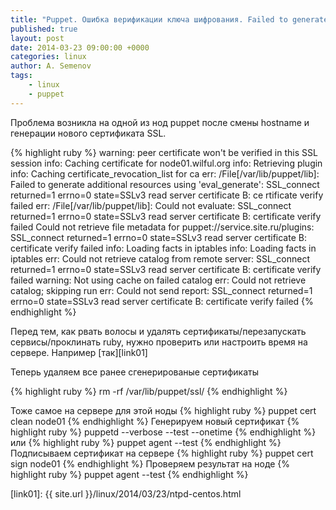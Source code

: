 ```yaml
---
title: "Puppet. Ошибка верификации ключа шифрования. Failed to generate additional resources using 'eval_generate'...."
published: true
layout: post
date: 2014-03-23 09:00:00 +0000
categories: linux
author: A. Semenov
tags: 
    - linux
    - puppet
---
```

Проблема возникла на одной из нод puppet после смены hostname и генерации нового сертификата SSL.

<!--more-->

{% highlight ruby  %}
warning: peer certificate won't be verified in this SSL session
info: Caching certificate for node01.wilful.org
info: Retrieving plugin
info: Caching certificate_revocation_list for ca
err: /File[/var/lib/puppet/lib]: Failed to generate additional resources using 'eval_generate': SSL_connect returned=1 errno=0 state=SSLv3 read server certificate B: ce
rtificate verify failed
err: /File[/var/lib/puppet/lib]: Could not evaluate: SSL_connect returned=1 errno=0 state=SSLv3 read server certificate B: certificate verify failed Could not retrieve 
file metadata for puppet://service.site.ru/plugins: SSL_connect returned=1 errno=0 state=SSLv3 read server certificate B: certificate verify failed
info: Loading facts in iptables
info: Loading facts in iptables
err: Could not retrieve catalog from remote server: SSL_connect returned=1 errno=0 state=SSLv3 read server certificate B: certificate verify failed
warning: Not using cache on failed catalog
err: Could not retrieve catalog; skipping run
err: Could not send report: SSL_connect returned=1 errno=0 state=SSLv3 read server certificate B: certificate verify failed
{% endhighlight %}

Перед тем, как рвать волосы и удалять сертификаты/перезапускать сервисы/проклинать ruby, нужно проверить или настроить время на сервере. Например [так][link01]

Теперь удаляем все ранее сгенерированые сертификаты

{% highlight ruby  %}
rm -rf /var/lib/puppet/ssl/
{% endhighlight %}

Тоже самое на сервере для этой ноды
{% highlight ruby  %}
puppet cert clean node01
{% endhighlight %}
Генерируем новый сертификат
{% highlight ruby  %}
puppetd --verbose --test --onetime 
{% endhighlight %}
или
{% highlight ruby  %}
puppet agent --test 
{% endhighlight %}
Подписываем сертификат на сервере
{% highlight ruby  %}
puppet cert sign node01
{% endhighlight %}
Проверяем результат на ноде
{% highlight ruby  %}
puppet agent --test 
{% endhighlight %}


[link01]: {{ site.url }}/linux/2014/03/23/ntpd-centos.html
